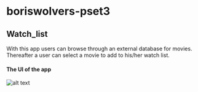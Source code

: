 # boriswolvers-pset3
## Watch_list
With this app users can browse through an external database for movies. Thereafter a user can select a movie to add to his/her watch list.

#### The UI of the app
![alt text](https://github.com/boriswolvers/Watch_list/blob/master/doc/watch_list_ui.pngg "UI of Mad Libs")
